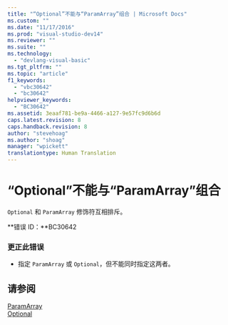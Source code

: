 ```yaml
---
title: "“Optional”不能与“ParamArray”组合 | Microsoft Docs"
ms.custom: ""
ms.date: "11/17/2016"
ms.prod: "visual-studio-dev14"
ms.reviewer: ""
ms.suite: ""
ms.technology: 
  - "devlang-visual-basic"
ms.tgt_pltfrm: ""
ms.topic: "article"
f1_keywords: 
  - "vbc30642"
  - "bc30642"
helpviewer_keywords: 
  - "BC30642"
ms.assetid: 3eaaf781-be9a-4466-a127-9e57fc9d6b6d
caps.latest.revision: 8
caps.handback.revision: 8
author: "stevehoag"
ms.author: "shoag"
manager: "wpickett"
translationtype: Human Translation
---
```

# “Optional”不能与“ParamArray”组合
`Optional` 和 `ParamArray` 修饰符互相排斥。  
  
 **错误 ID：**BC30642  
  
### 更正此错误  
  
-   指定 `ParamArray` 或 `Optional`，但不能同时指定这两者。  
  
## 请参阅  
 [ParamArray](../../visual-basic/language-reference/modifiers/paramarray.md)   
 [Optional](../../visual-basic/language-reference/modifiers/optional.md)